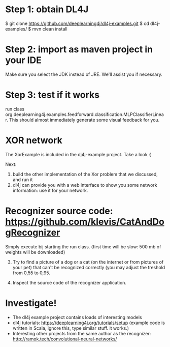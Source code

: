 # Step 1: obtain DL4J
$ git clone https://github.com/deeplearning4j/dl4j-examples.git
$ cd dl4j-examples/
$ mvn clean install

# Step 2: import as maven project in your IDE 
Make sure you select the JDK instead of JRE. We'll assist you if necessary. 

# Step 3: test if it works
run class org.deeplearning4j.examples.feedforward.classification.MLPClassifierLinear.
This should almost immediately generate some visual feedback for you. 

# XOR network
The XorExample is included in the dj4j-example project. Take a look :) 

Next:
1) build the other implementation of the Xor problem that we discussed, and run it
2) dl4j can provide you with a web interface to show you some network information: use it for your network. 

# Recognizer source code: https://github.com/klevis/CatAndDogRecognizer
Simply execute bij starting the run class. (first time will be slow: 500 mb of weights will be downloaded)

3) Try to find a picture of a dog or a cat (on the internet or from pictures of your pet) that can't be recognized correctly (you may adjust the treshold from 0,55 to 0,95. 

4) Inspect the source code of the recognizer application.


# Investigate!

- The dl4j example project contains loads of interesting models
- dl4j tutorials: https://deeplearning4j.org/tutorials/setup (example code is written in Scala, ignore this, type similar stuff. it works.) 
- Interesting other projects from the same author as the recognizer: http://ramok.tech/convolutional-neural-networks/

